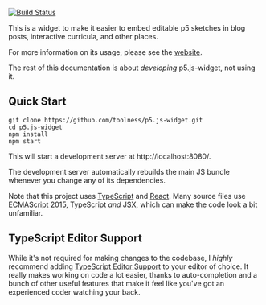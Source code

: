 [![Build Status](https://travis-ci.org/toolness/p5.js-widget.svg?branch=master)](https://travis-ci.org/toolness/p5.js-widget)

This is a widget to make it easier to embed editable
p5 sketches in blog posts, interactive curricula, and other places.

For more information on its usage, please see the [website][].

The rest of this documentation is about *developing* p5.js-widget,
not using it.

## Quick Start

```
git clone https://github.com/toolness/p5.js-widget.git
cd p5.js-widget
npm install
npm start
```

This will start a development server at
http://localhost:8080/.

The development server automatically rebuilds the main JS bundle
whenever you change any of its dependencies.

Note that this project uses [TypeScript][] and [React][]. Many
source files use [ECMAScript 2015][], TypeScript *and* [JSX][],
which can make the code look a bit unfamiliar.

## TypeScript Editor Support

While it's not required for making changes to the codebase, I
*highly* recommend adding [TypeScript Editor Support][] to your editor
of choice. It really makes working on code a lot easier, thanks to
auto-completion and a bunch of other useful features that make it feel
like you've got an experienced coder watching your back.

[website]: https://toolness.github.io/p5.js-widget/
[TypeScript]: http://typescriptlang.org/
[React]: http://facebook.github.io/react/
[JSX]: https://facebook.github.io/react/docs/jsx-in-depth.html
[ECMAScript 2015]: https://babeljs.io/docs/learn-es2015/
[TypeScript Editor Support]: https://github.com/Microsoft/TypeScript/wiki/TypeScript-Editor-Support

